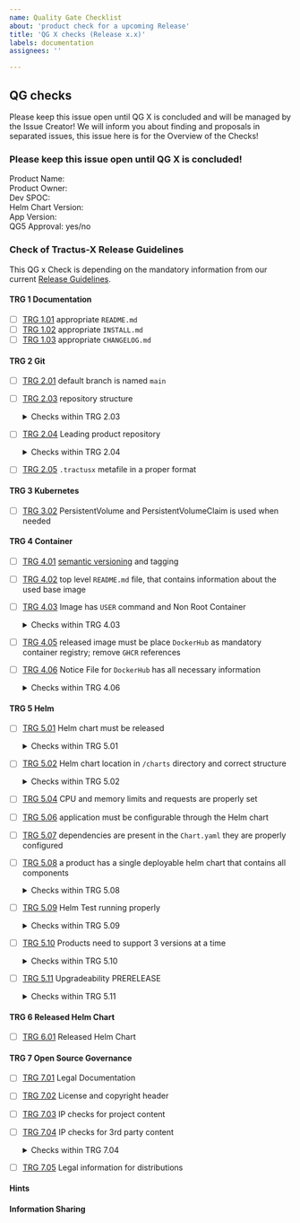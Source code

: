 ```yaml
---
name: Quality Gate Checklist
about: 'product check for a upcoming Release'
title: 'QG X checks (Release x.x)'
labels: documentation
assignees: ''

---
```


## QG checks
Please keep this issue open until QG X is concluded and will be managed by the Issue Creator!
We will inform you about finding and proposals in separated issues, this issue here is for the Overview of the Checks!

### Please keep this issue open until QG X is concluded!

Product Name: <!-- Note: Please specify the official product name. -->  
Product Owner: <!-- Note: Please search for the Product Owner of this product. -->  
Dev SPOC: <!-- Note: Please search for the single point of contact of the product developers. -->  
Helm Chart Version: <!-- Note: Please note the current Helm Chart Version to check. -->  
App Version: <!-- Note: Please note the current App Version to check. -->  
QG5 Approval: yes/no <!-- Note: Please ask for the approval from Release Management. -->

### Check of Tractus-X Release Guidelines

This QG x Check is depending on the mandatory information from our current [Release Guidelines](https://eclipse-tractusx.github.io/docs/release).

#### TRG 1 Documentation
- [ ] [TRG 1.01](https://eclipse-tractusx.github.io/docs/release/trg-1/trg-1-1) appropriate `README.md` 
- [ ] [TRG 1.02](https://eclipse-tractusx.github.io/docs/release/trg-1/trg-1-2) appropriate `INSTALL.md`
- [ ] [TRG 1.03](https://eclipse-tractusx.github.io/docs/release/trg-1/trg-1-3) appropriate `CHANGELOG.md`
#### TRG 2 Git
- [ ] [TRG 2.01](https://eclipse-tractusx.github.io/docs/release/trg-2/trg-2-1) default branch is named `main`
- [ ] [TRG 2.03](https://eclipse-tractusx.github.io/docs/release/trg-2/trg-2-3) repository structure
  <details>
  <summary>Checks within TRG 2.03</summary>

  - [ ] TRG 2.03 `/docs` directory contains detailed product related documentation for the Tractus-X product 
  - [ ] TRG 2.03 `/charts` directory contains the Helm chart for the Tractus-X product IF available
  - [ ] TRG 2.03 `AUTHORS.md` file (optional) (TRG 2.03)
  - [ ] TRG 2.03 `CODE_OF_CONDUCT.md` file (TRG 2.03)
  - [ ] TRG 2.03 `CONTRIBUTING.md` file (TRG 2.03)
  - [ ] TRG 2.03 `DEPENDENCIES` file(s) with up to date content (Dash tool generated) (TRG 2.03)
  - [ ] TRG 2.03 `LICENSE` file (TRG 2.03)
  - [ ] TRG 2.03 `NOTICE.md` file (TRG 2.03)
  - [ ] TRG 2.03 `SECURITY.md` file (TRG 2.03)
  </details>

- [ ] [TRG 2.04](https://eclipse-tractusx.github.io/docs/release/trg-2/trg-2-4) Leading product repository
  <details>
  <summary>Checks within TRG 2.04</summary>
  
  - [ ] TRG 2.04 repository name must be _productname_ without prefix or suffix
  - [ ] TRG 2.04 should contain the release
  - [ ] TRG 2.04 references/urls to the product's other repositories
  - [ ] TRG 2.04 might contain product helm chart(s)
  - [ ] TRG 2.04 README.md: contains the urls for the underlying applications
  </details>

- [ ] [TRG 2.05](https://eclipse-tractusx.github.io/docs/release/trg-2/trg-2-5) `.tractusx` metafile in a proper format
#### TRG 3 Kubernetes
- [ ] [TRG 3.02](https://eclipse-tractusx.github.io/docs/release/trg-3/trg-3-2) PersistentVolume and PersistentVolumeClaim is used when needed
#### TRG 4 Container
- [ ] [TRG 4.01](https://eclipse-tractusx.github.io/docs/release/trg-4/trg-4-1) [semantic versioning](https://semver.org/) and tagging <!-- container is tagged correctly additionally to the latest tag -->
- [ ] [TRG 4.02](https://eclipse-tractusx.github.io/docs/release/trg-4/trg-4-2) top level `README.md` file, that contains information about the used base image <!-- Java, Kotlin, ... if JVM based language use base image from [Eclipse Temurin](https://hub.docker.com/_/eclipse-temurin) -->
- [ ] [TRG 4.03](https://eclipse-tractusx.github.io/docs/release/trg-4/trg-4-3) Image has `USER` command and Non Root Container
  <details>
  <summary>Checks within TRG 4.03</summary>
  
  - [ ] TRG 4.03 `deployment.yaml` has `runAsUser` and `allowPrivilegeEscalation: false` properly set
  </details>

- [ ] [TRG 4.05](https://eclipse-tractusx.github.io/docs/release/trg-4/trg-4-05) released image must be place `DockerHub` as mandatory container registry; remove `GHCR` references 
- [ ] [TRG 4.06](https://eclipse-tractusx.github.io/docs/release/trg-4/trg-4-06) Notice File for `DockerHub` has all necessary information
  <details>
  <summary>Checks within TRG 4.06</summary>

  - [ ] TRG 4.06 Link to the source of your base image (Container registry and GitHub if available)
  - [ ] TRG 4.06 Link to your product image on `DockerHub`
  - [ ] TRG 4.06 Link to your repository on `GitHub`
  - [ ] TRG 4.06 Direct link to the Dockerfile used to build your image
  - [ ] TRG 4.06 Link to LICENCE file in your repo as `Project License` (make clear, that this is the PROJECT licence, not an image license
  </details>

#### TRG 5 Helm
- [ ] [TRG 5.01](https://eclipse-tractusx.github.io/docs/release/trg-5/trg-5-01) Helm chart must be released
  <details>
  <summary>Checks within TRG 5.01</summary>

  - [ ] TRG 5.01 appropriate semantic versioning for `version` and `appVersion` has to be used in `Chart.yaml`
  - [ ] TRG 5.01 must not contain any environment specific `values-xyz.yaml`
  - [ ] TRG 5.01 `values.yaml` file must contain proper default values/placeholders
  - [ ] TRG 5.01 No hostname provided for ingress
  - [ ] TRG 5.01 Ingress is disabled
  - [ ] TRG 5.01 No references to any secret engine service (e.g.: Hashicorp Vault)
  - [ ] TRG 5.01 Dependencies should be prefixed with the nameOverride and/or fullnameOverride properties
  - [ ] TRG 5.01 Image tag is set to the `Chart.yaml` `appVersion` property
  - [ ] TRG 5.01 must be deployable to any environment without overwriting default values with a simple helm install command
  - [ ] TRG 5.01 dependencies have to be declared in Chart.yaml NOT requirements.yml
  </details>
  
- [ ] [TRG 5.02](https://eclipse-tractusx.github.io/docs/release/trg-5/trg-5-02) Helm chart location in `/charts` directory and correct structure
  <details>
  <summary>Checks within TRG 5.02</summary>
  
  - [ ] TRG 5.02 each file must contain the [Apache 2.0 Licence](https://github.com/catenax-ng/foss-example/blob/main/general/LICENSE)
  - [ ] TRG 5.02 latest tag is not used in helm chart be default

  ``` markdown
  charts/ 
      chartNameA/
        Chart.yaml
        ... 
      chartNameB/
        Chart.yaml
        ...
  AUTHORS.md 
  DEPENDENCIES.md 
  LICENCE 
  README.md 
  ```
  </details>

- [ ] [TRG 5.04](https://eclipse-tractusx.github.io/docs/release/trg-5/trg-5-04) CPU and memory limits and requests are properly set
- [ ] [TRG 5.06](https://eclipse-tractusx.github.io/docs/release/trg-5/trg-5-06) application must be configurable through the Helm chart <!-- every startup configuration aspect of your application must be configurable through the Helm chart (ingress class, tls, labels, annotations, database, secrets, persistence, env variables) -->
- [ ] [TRG 5.07](https://eclipse-tractusx.github.io/docs/release/trg-5/trg-5-07) dependencies are present in the `Chart.yaml` they are properly configured
- [ ] [TRG 5.08](https://eclipse-tractusx.github.io/docs/release/trg-5/trg-5-08) a product has a single deployable helm chart that contains all components <!--(backend, frontend, etc.) -->
  <details>
  <summary>Checks within TRG 5.08</summary>

  - [ ] TRG 5.08 name of the Chart should be just the product-name without prefix or suffix
  - [ ] TRG 5.08 values file should contain all available variables (even from subcharts) with default values and comments about what they do
  - [ ] TRG 5.08 helm install command should successfully install the chart to any supported Kubernetes version cluster (without overwriting default values)
  - [ ] TRG 5.08 helm test runs without errors
  </details>
  
- [ ] [TRG 5.09](https://eclipse-tractusx.github.io/docs/release/trg-5/trg-5-09) Helm Test running properly
  <details>
  <summary>Checks within TRG 5.09</summary>

  - [ ] TRG 5.09 A GitHub action exist which builds or uses the helm chart which gets released
  - [ ] TRG 5.09 The GitHub action can be triggered manually through Github WebUI manually running a workflow
  - [ ] TRG 5.09 Helm test verifies that the application is up and running
  </details>
- [ ] [TRG 5.10](https://eclipse-tractusx.github.io/docs/release/trg-5/trg-5-10) Products need to support 3 versions at a time
  <details>
  <summary>Checks within TRG 5.10</summary>

  - [ ] TRG 5.10 latest (K8s version 1.25)
  - [ ] TRG 5.10 latest - 1 (K8s version 1.24)
  - [ ] TRG 5.10 latest - 2  (K8s version 1.23)
  </details>
- [ ] [TRG 5.11](https://eclipse-tractusx.github.io/docs/release/trg-5/trg-5-11) Upgradeability PRERELEASE
  <details>
  <summary>Checks within TRG 5.11</summary>

  - [ ] TRG 5.11 Based on the Helm test workflow, you must provide a GitHub action which takes the latest released helm chart, does an installation of it and then execute the upgrade to the current / new version.
  </details>
  
#### TRG 6 Released Helm Chart 
- [ ] [TRG 6.01](https://eclipse-tractusx.github.io/docs/release/trg-6/trg-6-1) Released Helm Chart <!-- A released Helm chart for each Tractus-X sub-product is expected to be available in corresponding GitHub repository. -->
#### TRG 7 Open Source Governance
- [ ] [TRG 7.01](https://eclipse-tractusx.github.io/docs/release/trg-7/trg-7-01) Legal Documentation
- [ ] [TRG 7.02](https://eclipse-tractusx.github.io/docs/release/trg-7/trg-7-02) License and copyright header <!-- must be present in every file if possible and update the year in the copyright section at the beginning of each new year. --> 
- [ ] [TRG 7.03](https://eclipse-tractusx.github.io/docs/release/trg-7/trg-7-03) IP checks for project content <!-- for each PR containing more than 1000 relevant lines there **must** be an approved [IP review for Code Contributions](/docs/oss/issues#eclipse-gitlab-ip-issue-tracker) before the contribution can be pushed/merged -->
- [ ] [TRG 7.04](https://eclipse-tractusx.github.io/docs/release/trg-7/trg-7-04) IP checks for 3rd party content
  <details>
  <summary>Checks within TRG 7.04</summary>

  - [ ] TRG 7.04 DEPENDENCIES file is up-to-date and reflects the current use of the 3rd party content
  - [ ] TRG 7.04 all libraries listed there should have the status "approved"
  - [ ] TRG 7.04 no libraries with status "rejected"
  - [ ] TRG 7.04 for libraries with status "restricted", the according IP issues must be present (issue number in the source column)
  </details>
- [ ] [TRG 7.05](https://eclipse-tractusx.github.io/docs/release/trg-7/trg-7-05) Legal information for distributions

#### Hints

#### Information Sharing
